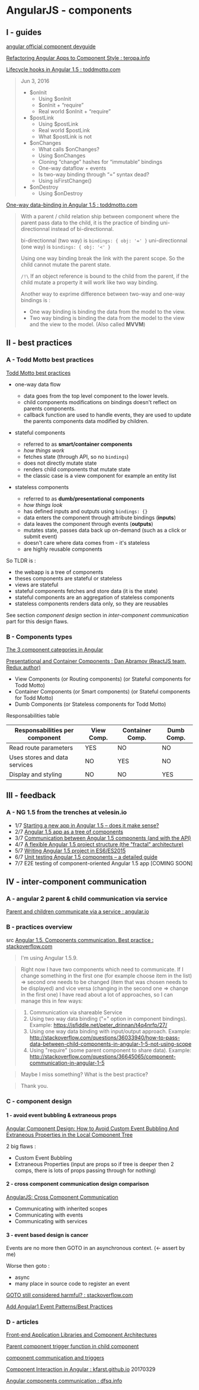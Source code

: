# AngularJS - components

## I - guides

[angular official component devguide](https://docs.angularjs.org/guide/component)

[Refactoring Angular Apps to Component Style : teropa.info](https://teropa.info/blog/2015/10/18/refactoring-angular-apps-to-components.html)

[Lifecycle hooks in Angular 1.5 : toddmotto.com](https://toddmotto.com/angular-1-5-lifecycle-hooks)

> Jun 3, 2016
>
> - $onInit
>   - Using $onInit
>   - $onInit + “require”
>   - Real world $onInit + “require”
> - $postLink
>   - Using $postLink
>   - Real world $postLink
>   - What $postLink is not
> - $onChanges
>   - What calls $onChanges?
>   - Using $onChanges
>   - Cloning “change” hashes for “immutable” bindings
>   - One-way dataflow + events
>   - Is two-way binding through “=” syntax dead?
>   - Using isFirstChange()
> - $onDestroy
>   - Using $onDestroy
>

[One-way data-binding in Angular 1.5 : toddmotto.com](https://toddmotto.com/one-way-data-binding-in-angular-1-5/)

> With a parent / child relation ship between component where the parent pass data to the child, it is the practice of binding uni-directionnal instead of bi-directionnal.
> 
> bi-directionnal (two way) is `bindings: { obj: '=' }`
> uni-directionnal (one way) is `bindings: { obj: '<' }`
> 
> Using one way binding break the link with the parent scope. So the child cannot mutate the parent state.
> 
> `/!\` If an object reference is bound to the child from the parent, if the child mutate a property it will work like two way binding.
> 
> Another way to exprime difference between two-way and one-way bindings is : 
> - One way binding is binding the data from the model to the view.
> - Two way binding is binding the data from the model to the view and the view to the model. (Also called **MVVM**)

## II - best practices

### A - Todd Motto best practices

[Todd Motto best practices](https://github.com/toddmotto/angularjs-styleguide#components)

- one-way data flow 
  - data goes from the top level component to the lower levels.
  - child components modifications on bindings doesn't reflect on parents components.
  - callback function are used to handle events, they are used to update the parents components data modified by children.
  
- stateful components
  - referred to as **smart/container components**
  - *how things work*
  - fetches state (through API, so no `bindings`)
  - does not directly mutate state
  - renders child components that mutate state
  - the classic case is a view component for example an entity list

- stateless components
  - referred to as **dumb/presentational components**
  - *how things look*
  - has defined inputs and outputs using `bindings: {}`
  - data enters the component through attribute bindings (**inputs**)
  - data leaves the component through events (**outputs**)
  - mutates state, passes data back up on-demand (such as a click or submit event)
  - doesn't care where data comes from - it's stateless
  - are highly reusable components

So TLDR is :
- the webapp is a tree of components
- theses components are stateful or stateless
- views are stateful
- stateful components fetches and store data (it is the state)
- stateful components are an aggregation of stateless components
- stateless components renders data only, so they are reusables

See section *component design* section in *inter-component communication* part for this design flaws.

### B - Components types

[The 3 component categories in Angular](https://blog.wishtack.com/2017/05/05/the-guide-to-building-quality-angular-2-components/)

[Presentational and Container Components : Dan Abramov (ReactJS team, Redux author)](https://medium.com/@dan_abramov/smart-and-dumb-components-7ca2f9a7c7d0)

- View Components (or Routing components) (or Stateful components for Todd Motto)
- Container Components (or Smart components) (or Stateful components for Todd Motto)
- Dumb Components (or Stateless components for Todd Motto)

Responsabilities table

| Responsabilities per component | View Comp. | Container Comp. | Dumb Comp.
| ------------------------------ | ---------- | --------------- | ----------
| Read route parameters          | YES        | NO              | NO
| Uses stores and data services  | NO         | YES             | NO
| Display and styling            | NO         | NO              | YES

## III - feedback

### A - NG 1.5 from the trenches at velesin.io

- 1/7 [Starting a new app in Angular 1.5 – does it make sense?](https://velesin.io/2016/04/14/starting-a-new-app-in-angular-1-5/)
- 2/7 [Angular 1.5 app as a tree of components](https://velesin.io/2016/04/26/angular-1-5-app-as-a-tree-of-components/)
- 3/7 [Communication between Angular 1.5 components (and with the API)](https://velesin.io/2016/05/18/communication-between-angular-1-5-components/)
- 4/7 [A flexible Angular 1.5 project structure (the "fractal" architecture)](https://velesin.io/2016/05/31/angular-1-5-fractal-project-structure/)
- 5/7 [Writing Angular 1.5 project in ES6/ES2015](https://velesin.io/2016/07/12/angular-1-5-project-in-es6-es2015/)
- 6/7 [Unit testing Angular 1.5 components – a detailed guide](https://velesin.io/2016/08/23/unit-testing-angular-1-5-components/)
- 7/7 E2E testing of component-oriented Angular 1.5 app [COMING SOON]

## IV - inter-component communication

### A - angular 2 parent & child communication via service

[Parent and children communicate via a service : angular.io](https://angular.io/guide/component-interaction#parent-and-children-communicate-via-a-service)

### B - practices overview

src [Angular 1.5. Components communication. Best practice : stackoverflow.com](http://stackoverflow.com/questions/41070446/angular-1-5-components-communication-best-practice)

> I'm using Angular 1.5.9.

> Right now I have two components which need to communicate. If I change something in the first one (for example choose item in the list) => second one needs to be changed (item that was chosen needs to be displayed) and vice versa (changing in the second one => change in the first one) I have read about a lot of approaches, so I can manage this in few ways:

> 1. Communication via shareable Service
> 2. Using two way data binding ("=" option in component bindings). Example: https://jsfiddle.net/peter_drinnan/t4q4nrfp/27/
> 3. Using one way data binding with input/output approach. Example: http://stackoverflow.com/questions/36033940/how-to-pass-data-between-child-components-in-angular-1-5-not-using-scope
> 4. Using "require" (some parent component to share data). Example: http://stackoverflow.com/questions/36645065/component-communication-in-angular-1-5

> Maybe I miss something? What is the best practice?

> Thank you.

### C - component design

#### 1 - avoid event bubbling & extraneous props

[Angular Component Design: How to Avoid Custom Event Bubbling And Extraneous Properties in the Local Component Tree](http://blog.angular-university.io/angular-component-design-how-to-avoid-custom-event-bubbling-and-extraneous-properties-in-the-local-component-tree/)

2 big flaws :
- Custom Event Bubbling
- Extraneous Properties (input are props so if tree is deeper then 2 comps, there is lots of props passing through for nothing)

#### 2 - cross component communication design comparison

[AngularJS: Cross Component Communication](http://www.aurorasolutions.io/blog/angularjs-cross-component-communication/)
    	
- Communicating with inherited scopes
- Communicating with events  	
- Communicating with services

#### 3 - event based design is cancer

Events are no more then GOTO in an asynchronous context. (<- assert by me)

Worse then goto :
- async
- many place in source code to register an event

[GOTO still considered harmful? : stackoverflow.com](http://stackoverflow.com/questions/46586/goto-still-considered-harmful)

[Add Angular1 Event Patterns/Best Practices](https://github.com/johnpapa/angular-styleguide/issues/805)

### D - articles

[Front-end Application Libraries and Component Architectures](http://developer.telerik.com/featured/front-end-application-frameworks-component-architectures/)

[Parent component trigger function in child component](https://github.com/toddmotto/angularjs-styleguide/issues/156)

[component communication and triggers](https://github.com/toddmotto/angularjs-styleguide/issues/90)

[Component Interaction in Angular : kfarst.github.io](http://kfarst.github.io/angular/2017/03/29/component-interaction-in-angular/) 20170329

[Angular components communication : dfsq.info](http://dfsq.info/site/read/angular-components-communication)
